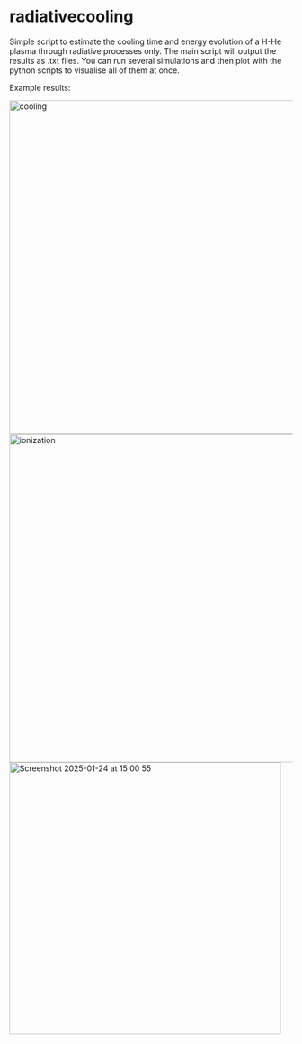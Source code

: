 # radiativecooling
Simple script to estimate the cooling time and energy evolution of a H-He plasma through radiative processes only.
The main script will output the results as .txt files. You can run several simulations and then plot with the python scripts to visualise all of them at once.

Example results: 

<img width="593" alt="cooling" src="https://github.com/user-attachments/assets/2198dc6f-3e34-4cca-848d-43a3697e6610" />
<img width="583" alt="ionization" src="https://github.com/user-attachments/assets/1b334116-4182-405e-85d2-8d616355de17" />
<img width="483" alt="Screenshot 2025-01-24 at 15 00 55" src="https://github.com/user-attachments/assets/230057dd-141c-4ce6-9347-2879d2a793a8" />
